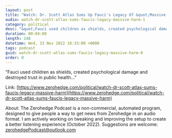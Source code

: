 ```yaml
---
layout: post
title: "Watch: Dr. Scott Atlas Sums Up Fauci's Legacy Of &quot;Massive Harm&quot;"
audio: watch-dr-scott-atlas-sums-faucis-legacy-massive-harm-1
category: political
desc: "&quot;Fauci used children as shields, created psychological damage and destroyed trust in public health...&quot;"
duration: 00:04:08
length: 248
datetime: Wed, 23 Nov 2022 18:33:00 +0000
tags: podcast
guid: watch-dr-scott-atlas-sums-faucis-legacy-massive-harm-0
order: 0
---
```

&quot;Fauci used children as shields, created psychological damage and destroyed trust in public health...&quot;

Link: [https://www.zerohedge.com/political/watch-dr-scott-atlas-sums-faucis-legacy-massive-harm](https://www.zerohedge.com/political/watch-dr-scott-atlas-sums-faucis-legacy-massive-harm)

About: The Zerohedge Podcast is a non-commercial, automated program, designed to give people a way to get news from Zerohedge in an audio format.  I am actively working on tweaking and improving the setup to create a better listening experience (October 2022).  Suggestions are welcome: [zerohedgePodcast@outlook.com](mailto:zerohedgePodcast@outlook.com)